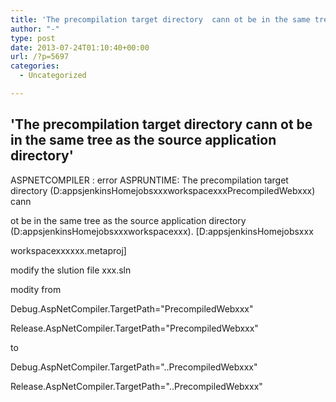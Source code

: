 ```yaml
---
title: 'The precompilation target directory  cann ot be in the same tree as the source application directory'
author: "-"
type: post
date: 2013-07-24T01:10:40+00:00
url: /?p=5697
categories:
  - Uncategorized

---
```

## 'The precompilation target directory  cann ot be in the same tree as the source application directory'
ASPNETCOMPILER : error ASPRUNTIME: The precompilation target directory (D:appsjenkinsHomejobsxxxworkspacexxxPrecompiledWebxxx) cann
  
ot be in the same tree as the source application directory (D:appsjenkinsHomejobsxxxworkspacexxx). [D:appsjenkinsHomejobsxxx
  
workspacexxxxxx.metaproj]


modify the slution file xxx.sln

modity from

Debug.AspNetCompiler.TargetPath="PrecompiledWebxxx"

Release.AspNetCompiler.TargetPath="PrecompiledWebxxx"

to

Debug.AspNetCompiler.TargetPath="..PrecompiledWebxxx"

Release.AspNetCompiler.TargetPath="..PrecompiledWebxxx"